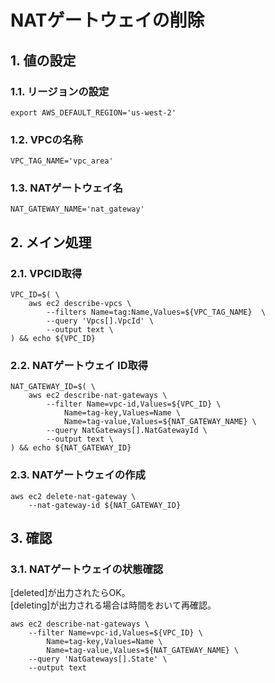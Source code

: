 <!-- omit in toc -->
# NATゲートウェイの削除

## 1. 値の設定

### 1.1. リージョンの設定

    export AWS_DEFAULT_REGION='us-west-2'

### 1.2. VPCの名称

    VPC_TAG_NAME='vpc_area'

### 1.3. NATゲートウェイ名

    NAT_GATEWAY_NAME='nat_gateway'

## 2. メイン処理

### 2.1. VPCID取得

    VPC_ID=$( \
        aws ec2 describe-vpcs \
            --filters Name=tag:Name,Values=${VPC_TAG_NAME}  \
            --query 'Vpcs[].VpcId' \
            --output text \
    ) && echo ${VPC_ID}

### 2.2. NATゲートウェイ ID取得

    NAT_GATEWAY_ID=$( \
        aws ec2 describe-nat-gateways \
            --filter Name=vpc-id,Values=${VPC_ID} \
                Name=tag-key,Values=Name \
                Name=tag-value,Values=${NAT_GATEWAY_NAME} \
            --query NatGateways[].NatGatewayId \
            --output text \
    ) && echo ${NAT_GATEWAY_ID}

### 2.3. NATゲートウェイの作成

    aws ec2 delete-nat-gateway \
        --nat-gateway-id ${NAT_GATEWAY_ID}

## 3. 確認

### 3.1. NATゲートウェイの状態確認

[deleted]が出力されたらOK。  
[deleting]が出力される場合は時間をおいて再確認。

    aws ec2 describe-nat-gateways \
        --filter Name=vpc-id,Values=${VPC_ID} \
            Name=tag-key,Values=Name \
            Name=tag-value,Values=${NAT_GATEWAY_NAME} \
        --query 'NatGateways[].State' \
        --output text

